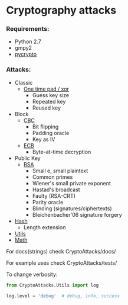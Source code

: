 # Cryptography attacks

### Requirements:
* Python 2.7
* gmpy2
* [pycrypto](https://pypi.python.org/pypi/pycrypto)

### Attacks:
* Classic
	+ [One time pad / xor](CryptoAttacks/docs/Classic/one_time_pad.md)
		+ Guess key size
		+ Repeated key
		+ Reused key
* Block
	+ [CBC](CryptoAttacks/docs/Block/cbc.md)
		+ Bit flipping
		+ Padding oracle
		* Key as IV
	+ [ECB](CryptoAttacks/docs/Block/ecb.md)
		+ Byte-at-time decryption
* Public Key
	+ [RSA](CryptoAttacks/docs/PublicKey/rsa.md)
	    * Small e, small plaintext
		+ Common primes
		+ Wiener's small private exponent
		+ Hastad's broadcast
		+ Faulty (RSA-CRT)
		+ Parity oracle
		* Blinding (signatures/ciphertexts)
		* Bleichenbacher'06 signature forgery
* [Hash](CryptoAttacks/docs/Hash.md)
    * Length extension
* [Utils](CryptoAttacks/docs/Utils.md)
* [Math](CryptoAttacks/docs/Math.md)

For docs(strings) check CryptoAttacks/docs/

For example uses check CryptoAttacks/tests/

To change verbosity:
```python
from CryptoAttacks.Utils import log

log.level = 'debug'  # debug, info, success
```

